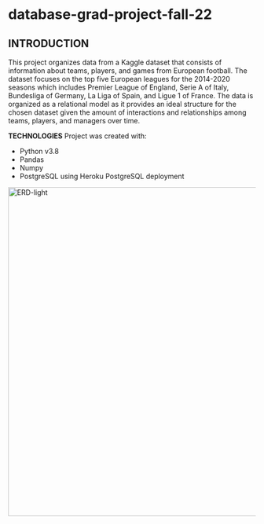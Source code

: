 # database-grad-project-fall-22
## INTRODUCTION
This project organizes data from a Kaggle dataset that consists of information
about teams, players, and games from European football. The dataset focuses on the top five
European leagues for the 2014-2020 seasons which includes Premier League of England,
Serie A of Italy, Bundesliga of Germany, La Liga of Spain, and Ligue 1
of France. The data is organized as a relational model as it
provides an ideal structure for the chosen dataset given the amount of
interactions and relationships among teams, players, and managers over time.


**TECHNOLOGIES**
Project was created with: 
* Python v3.8 
* Pandas 
* Numpy 
* PostgreSQL using Heroku PostgreSQL deployment


<img width="670" alt="ERD-light" src="https://user-images.githubusercontent.com/112014113/202067011-69160fae-1f72-4c67-bf63-1ab741e33842.png">
